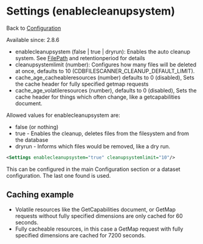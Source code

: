 Settings (enablecleanupsystem)
===============

Back to [Configuration](./Configuration.md)

Available since: 2.8.6

- enablecleanupsystem (false | true | dryrun): Enables the auto cleanup system. See [FilePath](./FilePath.md) and retentionperiod for details
- cleanupsystemlimit (number): Configures how many files will be deleted at once, defaults to 10 (CDBFILESCANNER_CLEANUP_DEFAULT_LIMIT).
- cache_age_cacheableresources (number) defaults to 0 (disabled), Sets the cache header for fully specified getmap requests
- cache_age_volatileresources (number), defaults to 0 (disabled), Sets the cache header for things which often change, like a getcapabilities document.

Allowed values for enablecleanupsystem are:
- false (or nothing)
- true - Enables the cleanup, deletes files from the filesystem and from the database
- dryrun - Informs which files would be removed, like a dry run.



```xml
<Settings enablecleanupsystem="true" cleanupsystemlimit="10"/>
```

This can be configured in the main Configuration section or a dataset
configuration. The last one found is used.

## Caching example


<Settings cache_age_volatileresources="60" cache_age_cacheableresources="7200"/>

- Volatile resources like the GetCapabilities document, or GetMap requests without fully specified dimensions are only cached for 60 seconds.
- Fully cacheable resources, in this case a GetMap request with fully specified dimensions are cached for 7200 seconds.
